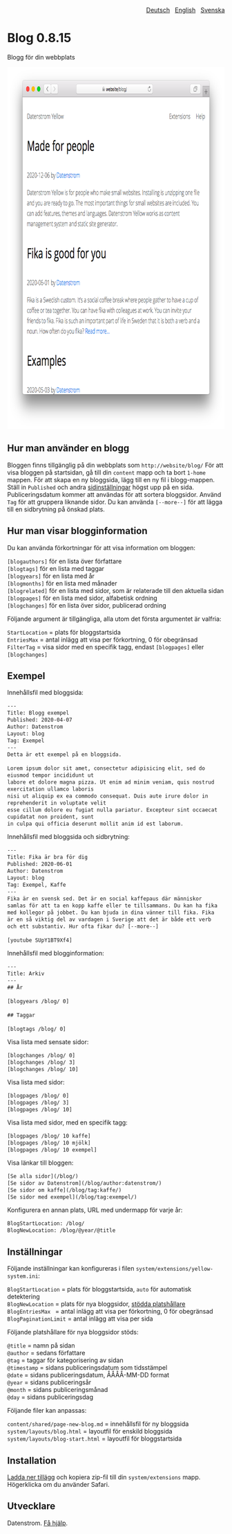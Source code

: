 <p align="right"><a href="README-de.md">Deutsch</a> &nbsp; <a href="README.md">English</a> &nbsp; <a href="README-sv.md">Svenska</a></p>

# Blog 0.8.15

Blogg för din webbplats

<p align="center"><img src="blog-screenshot.png?raw=true" width="795" height="836" alt="Skärmdump"></p>

## Hur man använder en blogg

Bloggen finns tillgänglig på din webbplats som `http://website/blog/` För att visa bloggen på startsidan, gå till din `content` mapp och ta bort `1-home` mappen. För att skapa en ny bloggsida, lägg till en ny fil i blogg-mappen. Ställ in `Published` och andra [sidinställningar](https://github.com/datenstrom/yellow-extensions/tree/master/source/core/README-sv.md#inställningar-page) högst upp på en sida. Publiceringsdatum kommer att användas för att sortera bloggsidor. Använd `Tag` för att gruppera liknande sidor. Du kan använda `[--more--]` för att lägga till en sidbrytning på önskad plats.

## Hur man visar blogginformation

Du kan använda förkortningar för att visa information om bloggen:

`[blogauthors]` för en lista över författare  
`[blogtags]` för en lista med taggar  
`[blogyears]` för en lista med år  
`[blogmonths]` för en lista med månader  
`[blogrelated]` för en lista med sidor, som är relaterade till den aktuella sidan  
`[blogpages]` för en lista med sidor, alfabetisk ordning  
`[blogchanges]` för en lista över sidor, publicerad ordning  

Följande argument är tillgängliga, alla utom det första argumentet är valfria:

`StartLocation` = plats för bloggstartsida  
`EntriesMax` = antal inlägg att visa per förkortning, 0 för obegränsad  
`FilterTag` = visa sidor med en specifik tagg, endast `[blogpages]` eller `[blogchanges]`  

## Exempel

Innehållsfil med bloggsida:

    ---
    Title: Blogg exempel 
    Published: 2020-04-07
    Author: Datenstrom
    Layout: blog
    Tag: Exempel
    ---
    Detta är ett exempel på en bloggsida.

    Lorem ipsum dolor sit amet, consectetur adipisicing elit, sed do eiusmod tempor incididunt ut 
    labore et dolore magna pizza. Ut enim ad minim veniam, quis nostrud exercitation ullamco laboris 
    nisi ut aliquip ex ea commodo consequat. Duis aute irure dolor in reprehenderit in voluptate velit 
    esse cillum dolore eu fugiat nulla pariatur. Excepteur sint occaecat cupidatat non proident, sunt 
    in culpa qui officia deserunt mollit anim id est laborum.

Innehållsfil med bloggsida och sidbrytning:

    ---
    Title: Fika är bra för dig
    Published: 2020-06-01
    Author: Datenstrom
    Layout: blog
    Tag: Exempel, Kaffe
    ---
    Fika är en svensk sed. Det är en social kaffepaus där människor
    samlas för att ta en kopp kaffe eller te tillsammans. Du kan ha fika 
    med kollegor på jobbet. Du kan bjuda in dina vänner till fika. Fika 
    är en så viktig del av vardagen i Sverige att det är både ett verb 
    och ett substantiv. Hur ofta fikar du? [--more--]

    [youtube SUpY1BT9Xf4]

Innehållsfil med blogginformation:

    ---
    Title: Arkiv
    ---
    ## År

    [blogyears /blog/ 0]

    ## Taggar

    [blogtags /blog/ 0]

Visa lista med sensate sidor:

    [blogchanges /blog/ 0]
    [blogchanges /blog/ 3]
    [blogchanges /blog/ 10]

Visa lista med sidor:

    [blogpages /blog/ 0]
    [blogpages /blog/ 3]
    [blogpages /blog/ 10]

Visa lista med sidor, med en specifik tagg:

    [blogpages /blog/ 10 kaffe]
    [blogpages /blog/ 10 mjölk]
    [blogpages /blog/ 10 exempel]

Visa länkar till bloggen:

    [Se alla sidor](/blog/)
    [Se sidor av Datenstrom](/blog/author:datenstrom/)
    [Se sidor om kaffe](/blog/tag:kaffe/)
    [Se sidor med exempel](/blog/tag:exempel/)

Konfigurera en annan plats, URL med undermapp för varje år:

    BlogStartLocation: /blog/
    BlogNewLocation: /blog/@year/@title

## Inställningar

Följande inställningar kan konfigureras i filen `system/extensions/yellow-system.ini`:

`BlogStartLocation` = plats för bloggstartsida, `auto` för automatisk detektering  
`BlogNewLocation` = plats för nya bloggsidor, [stödda platshållare](#inställningar-placeholders)  
`BlogEntriesMax ` = antal inlägg att visa per förkortning, 0 för obegränsad  
`BlogPaginationLimit` = antal inlägg att visa per sida  

<a id="inställningar-placeholders"></a>Följande platshållare för nya bloggsidor stöds:

`@title` = namn på sidan  
`@author` = sedans författare  
`@tag` = taggar för kategorisering av sidan  
`@timestamp` = sidans publiceringsdatum som tidsstämpel  
`@date` = sidans publiceringsdatum, ÅÅÅÅ-MM-DD format  
`@year` = sidans publiceringsår  
`@month` = sidans publiceringsmånad  
`@day` = sidans publiceringsdag  

<a id="inställningar-files"></a>Följande filer kan anpassas:

`content/shared/page-new-blog.md` = innehållsfil för ny bloggsida  
`system/layouts/blog.html` = layoutfil för enskild bloggsida  
`system/layouts/blog-start.html` = layoutfil för bloggstartsida  

## Installation

[Ladda ner tillägg](https://github.com/datenstrom/yellow-extensions/raw/master/zip/blog.zip) och kopiera zip-fil till din `system/extensions` mapp. Högerklicka om du använder Safari.

## Utvecklare

Datenstrom. [Få hjälp](https://datenstrom.se/sv/yellow/help/).
